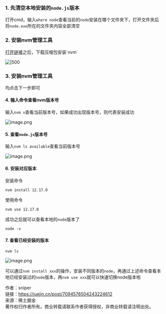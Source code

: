 ### 1. 先清空本地安装的`node.js`版本

打开cmd，输入`where node`查看当前的`node`安装在哪个文件夹下，打开文件夹后将`node.exe`所在的文件夹内容全部清空

### 2. 安装nvm管理工具

[打开链接](https://link.juejin.cn?target=https%3A%2F%2Fgithub.com%2Fcoreybutler%2Fnvm-windows%2Freleases "https://github.com/coreybutler/nvm-windows/releases")之后，下载压缩包安装`nvm`

![|500](https://p3-juejin.byteimg.com/tos-cn-i-k3u1fbpfcp/4cfe6fe6ed064b48bd3660f4d5f3812e~tplv-k3u1fbpfcp-zoom-in-crop-mark:1512:0:0:0.awebp?)

### 3. 安装nvm管理工具

均点击下一步即可

#### 4. 输入命令查看nvm版本号

输入`nvm v`查看当前版本号，如果成功出现版本号，则代表安装成功

![image.png](https://p9-juejin.byteimg.com/tos-cn-i-k3u1fbpfcp/d0b32d4882be41e380654f5e3bd6c720~tplv-k3u1fbpfcp-zoom-in-crop-mark:1512:0:0:0.awebp?)

#### 5. 查看`node.js`版本号

输入`nvm ls available`查看当前版本号

![image.png](https://p3-juejin.byteimg.com/tos-cn-i-k3u1fbpfcp/9f1402898be84b09b7f8f06fb1d2804e~tplv-k3u1fbpfcp-zoom-in-crop-mark:1512:0:0:0.awebp?)

#### 6. 安装对应版本

安装命令

`nvm install 12.17.0`

使用命令

`nvm use 12.17.0`

成功之后就可以查看本地的`node`版本了

`node -v`

#### 7. 查看已经安装的版本

`nvm ls`

![image.png](https://p9-juejin.byteimg.com/tos-cn-i-k3u1fbpfcp/31a8b6dc907b4a4480c1bc07109b41ce~tplv-k3u1fbpfcp-zoom-in-crop-mark:1512:0:0:0.awebp?)

可以通过`nvm install xxx`的操作，安装不同版本的`node`，再通过上述命令查看本地已经安装过的`node`版本，再`nvm use xxx`就可以快速切换node版本啦

  

作者：sniper  
链接：https://juejin.cn/post/7094576504243224612  
来源：稀土掘金  
著作权归作者所有。商业转载请联系作者获得授权，非商业转载请注明出处。